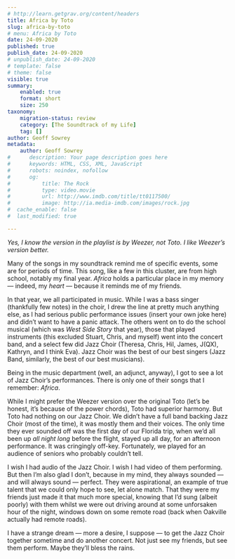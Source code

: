 ```yaml
---
# http://learn.getgrav.org/content/headers
title: Africa by Toto
slug: africa-by-toto
# menu: Africa by Toto
date: 24-09-2020
published: true
publish_date: 24-09-2020
# unpublish_date: 24-09-2020
# template: false
# theme: false
visible: true
summary:
    enabled: true
    format: short
    size: 250
taxonomy:
    migration-status: review
    category: [The Soundtrack of my Life]
    tag: []
author: Geoff Sowrey
metadata:
    author: Geoff Sowrey
#      description: Your page description goes here
#      keywords: HTML, CSS, XML, JavaScript
#      robots: noindex, nofollow
#      og:
#          title: The Rock
#          type: video.movie
#          url: http://www.imdb.com/title/tt0117500/
#          image: http://ia.media-imdb.com/images/rock.jpg
#  cache_enable: false
#  last_modified: true

---
```


*Yes, I know the version in the playlist is by Weezer, not Toto. I like Weezer’s version better.*

Many of the songs in my soundtrack remind me of specific events, some are for periods of time. This song, like a few in this cluster, are from high school, notably my final year. *Africa* holds a particular place in my memory — indeed, my *heart* — because it reminds me of my friends.

In that year, we all participated in music. While I was a bass singer (thankfully few notes) in the choir, I drew the line at pretty much anything else, as I had serious public performance issues (insert your own joke here) and didn’t want to have a panic attack. The others went on to do the school musical (which was *West Side Story* that year), those that played instruments (this excluded Stuart, Chris, and myself) went into the concert band, and a select few did Jazz Choir (Theresa, Chris, Hil, James, J(QX), Kathryn, and I think Eva). Jazz Choir was the best of our best singers (Jazz Band, similarly, the best of our best musicians).

Being in the music department (well, an adjunct, anyway), I got to see a lot of Jazz Choir’s performances. There is only one of their songs that I remember: *Africa*.

While I might prefer the Weezer version over the original Toto (let’s be honest, it’s because of the power chords), Toto had superior harmony. But Toto had nothing on our Jazz Choir. We didn’t have a full band backing Jazz Choir (most of the time), it was mostly them and their voices. The only time they ever sounded off was the first day of our Florida trip, when we’d all been up *all night long* before the flight, stayed up all day, for an afternoon performance. It was cringingly off-key. Fortunately, we played for an audience of seniors who probably couldn’t tell.

I wish I had audio of the Jazz Choir. I wish I had video of them performing. But then I’m also glad I don’t, because in my mind, they always sounded — and will always sound — perfect. They were aspirational, an example of true talent that we could only hope to see, let alone match. That they were my friends just made it that much more special, knowing that I’d sung (albeit poorly) with them whilst we were out driving around at some unforsaken hour of the night, windows down on some remote road (back when Oakville actually had remote roads).

I have a strange dream — more a desire, I suppose — to get the Jazz Choir together sometime and do another concert. Not just see my friends, but see them perform. Maybe they’ll bless the rains.